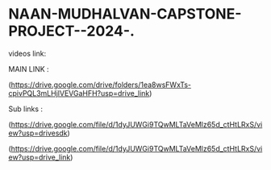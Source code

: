 # NAAN-MUDHALVAN-CAPSTONE-PROJECT--2024-.

videos link: 

MAIN LINK :

(https://drive.google.com/drive/folders/1ea8wsFWxTs-cpivPQL3mLHjlVEVGaHFH?usp=drive_link)

Sub links :

(https://drive.google.com/file/d/1dyJUWGi9TQwMLTaVeMlz65d_ctHtLRxS/view?usp=drivesdk)

(https://drive.google.com/file/d/1dyJUWGi9TQwMLTaVeMlz65d_ctHtLRxS/view?usp=drive_link)
